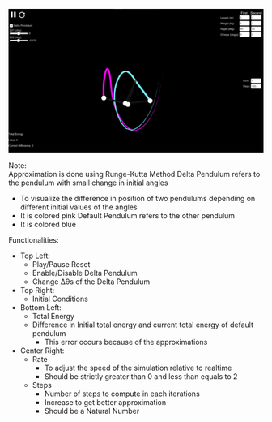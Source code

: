 ![Image](Gallery/1.png?raw=true "Title")

Note:    
Approximation is done using Runge-Kutta Method
Delta Pendulum refers to the pendulum with small change in initial angles
*   To visualize the difference in position of two pendulums depending on different initial values of the angles
*   It is colored pink
Default Pendulum refers to the other pendulum
*   It is colored blue



Functionalities:
*   Top Left:
    *   Play/Pause Reset
    *   Enable/Disable Delta Pendulum
    *   Change Δθs of the Delta Pendulum
*   Top Right:
    *   Initial Conditions
*   Bottom Left:
    *   Total Energy
    *   Difference in Initial total energy and current total energy of default pendulum
        *   This error occurs because of the approximations
*   Center Right:
    *   Rate
        *   To adjust the speed of the simulation relative to realtime
        *   Should be strictly greater than 0 and less than equals to 2
    *   Steps
        *   Number of steps to compute in each iterations
        *   Increase to get better approximation
        *   Should be a Natural Number
